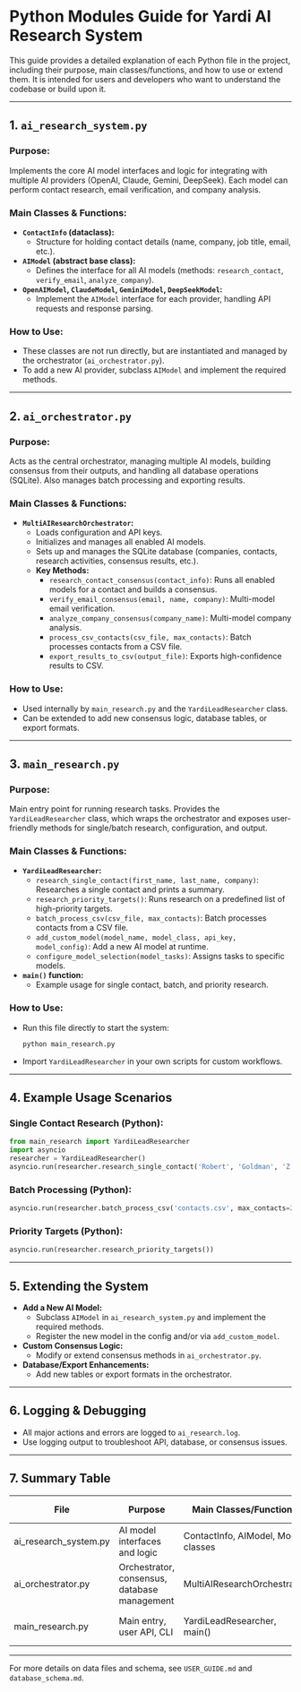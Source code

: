 # Python Modules Guide for Yardi AI Research System

This guide provides a detailed explanation of each Python file in the project, including their purpose, main classes/functions, and how to use or extend them. It is intended for users and developers who want to understand the codebase or build upon it.

---

## 1. `ai_research_system.py`

### **Purpose:**
Implements the core AI model interfaces and logic for integrating with multiple AI providers (OpenAI, Claude, Gemini, DeepSeek). Each model can perform contact research, email verification, and company analysis.

### **Main Classes & Functions:**
- **`ContactInfo` (dataclass):**
  - Structure for holding contact details (name, company, job title, email, etc.).
- **`AIModel` (abstract base class):**
  - Defines the interface for all AI models (methods: `research_contact`, `verify_email`, `analyze_company`).
- **`OpenAIModel`, `ClaudeModel`, `GeminiModel`, `DeepSeekModel`:**
  - Implement the `AIModel` interface for each provider, handling API requests and response parsing.

### **How to Use:**
- These classes are not run directly, but are instantiated and managed by the orchestrator (`ai_orchestrator.py`).
- To add a new AI provider, subclass `AIModel` and implement the required methods.

---

## 2. `ai_orchestrator.py`

### **Purpose:**
Acts as the central orchestrator, managing multiple AI models, building consensus from their outputs, and handling all database operations (SQLite). Also manages batch processing and exporting results.

### **Main Classes & Functions:**
- **`MultiAIResearchOrchestrator`:**
  - Loads configuration and API keys.
  - Initializes and manages all enabled AI models.
  - Sets up and manages the SQLite database (companies, contacts, research activities, consensus results, etc.).
  - **Key Methods:**
    - `research_contact_consensus(contact_info)`: Runs all enabled models for a contact and builds a consensus.
    - `verify_email_consensus(email, name, company)`: Multi-model email verification.
    - `analyze_company_consensus(company_name)`: Multi-model company analysis.
    - `process_csv_contacts(csv_file, max_contacts)`: Batch processes contacts from a CSV file.
    - `export_results_to_csv(output_file)`: Exports high-confidence results to CSV.

### **How to Use:**
- Used internally by `main_research.py` and the `YardiLeadResearcher` class.
- Can be extended to add new consensus logic, database tables, or export formats.

---

## 3. `main_research.py`

### **Purpose:**
Main entry point for running research tasks. Provides the `YardiLeadResearcher` class, which wraps the orchestrator and exposes user-friendly methods for single/batch research, configuration, and output.

### **Main Classes & Functions:**
- **`YardiLeadResearcher`:**
  - `research_single_contact(first_name, last_name, company)`: Researches a single contact and prints a summary.
  - `research_priority_targets()`: Runs research on a predefined list of high-priority targets.
  - `batch_process_csv(csv_file, max_contacts)`: Batch processes contacts from a CSV file.
  - `add_custom_model(model_name, model_class, api_key, model_config)`: Add a new AI model at runtime.
  - `configure_model_selection(model_tasks)`: Assigns tasks to specific models.
- **`main()` function:**
  - Example usage for single contact, batch, and priority research.

### **How to Use:**
- Run this file directly to start the system:
  ```bash
  python main_research.py
  ```
- Import `YardiLeadResearcher` in your own scripts for custom workflows.

---

## 4. Example Usage Scenarios

### **Single Contact Research (Python):**
```python
from main_research import YardiLeadResearcher
import asyncio
researcher = YardiLeadResearcher()
asyncio.run(researcher.research_single_contact('Robert', 'Goldman', 'Z Modular'))
```

### **Batch Processing (Python):**
```python
asyncio.run(researcher.batch_process_csv('contacts.csv', max_contacts=20))
```

### **Priority Targets (Python):**
```python
asyncio.run(researcher.research_priority_targets())
```

---

## 5. Extending the System

- **Add a New AI Model:**
  - Subclass `AIModel` in `ai_research_system.py` and implement the required methods.
  - Register the new model in the config and/or via `add_custom_model`.
- **Custom Consensus Logic:**
  - Modify or extend consensus methods in `ai_orchestrator.py`.
- **Database/Export Enhancements:**
  - Add new tables or export formats in the orchestrator.

---

## 6. Logging & Debugging

- All major actions and errors are logged to `ai_research.log`.
- Use logging output to troubleshoot API, database, or consensus issues.

---

## 7. Summary Table

| File                  | Purpose                                      | Main Classes/Functions                | How to Use/Extend                |
|-----------------------|----------------------------------------------|---------------------------------------|----------------------------------|
| ai_research_system.py | AI model interfaces and logic                | ContactInfo, AIModel, Model classes   | Subclass AIModel for new models  |
| ai_orchestrator.py    | Orchestrator, consensus, database management | MultiAIResearchOrchestrator           | Extend consensus, DB, export     |
| main_research.py      | Main entry, user API, CLI                    | YardiLeadResearcher, main()           | Run directly or import class     |

---

For more details on data files and schema, see `USER_GUIDE.md` and `database_schema.md`. 